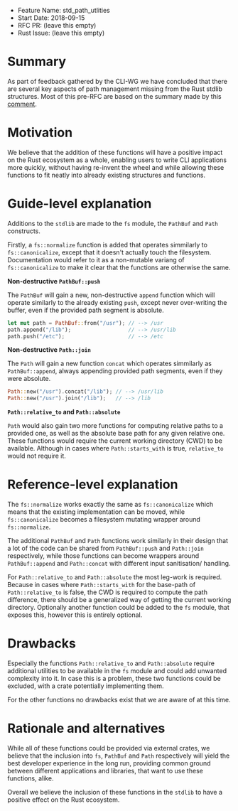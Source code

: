 - Feature Name: std_path_utlities
- Start Date: 2018-09-15
- RFC PR: (leave this empty)
- Rust Issue: (leave this empty)

# Summary

As part of feedback gathered by the CLI-WG we have concluded that there are several key aspects of path management missing from the Rust stdlib structures. Most of this pre-RFC are based on the summary made by this [comment].

[comment]: https://github.com/rust-lang-nursery/cli-wg/issues/10#issuecomment-407809608

# Motivation

We believe that the addition of these functions will have a positive impact on the Rust ecosystem as a whole, enabling users to write CLI applications more quickly, without having re-invent the wheel and while allowing these functions to fit neatly into already existing structures and functions.

# Guide-level explanation

Additions to the `stdlib` are made to the `fs` module, the `PathBuf` and `Path` constructs.

Firstly, a `fs::normalize` function is added that operates simmilarly to `fs::canonicalize`, except that it doesn't actually touch the filesystem. Documentation would refer to it as a non-mutable variang of `fs::canonicalize` to make it clear that the functions are otherwise the same.

**Non-destructive `PathBuf::push`**

The `PathBuf` will gain a new, non-destructive `append` function which will operate similarly to the already existing `push`, except never over-writing the buffer, even if the provided path segment is absolute.

```rust
let mut path = PathBuf::from("/usr"); // --> /usr
path.append("/lib");                  // --> /usr/lib
path.push("/etc");                    // --> /etc
```

**Non-destructive `Path::join`**

The `Path` will gain a new function `concat` which operates simmilarly as `PathBuf::append`, always appending provided path segments, even if they were absolute.

```rust
Path::new("/usr").concat("/lib"); // --> /usr/lib
Path::new("/usr").join("/lib");   // --> /lib
```

**`Path::relative_to` and `Path::absolute`**

`Path` would also gain two more functions for computing relative paths to a provided one, as well as the absolute base path for any given relative one. These functions would require the current working directory (CWD) to be available. Although in cases where `Path::starts_with` is true, `relative_to` would not require it.

# Reference-level explanation

The `fs::normalize` works exactly the same as `fs::canonicalize` which means that the existing implementation can be moved, while `fs::canonicalize` becomes a filesystem mutating wrapper around `fs::normalize`.

The additional `PathBuf` and `Path` functions work similarly in their design that a lot of the code can be shared from `PathBuf::push` and `Path::join` respectively, while those functions can become wrappers around `PathBuf::append` and `Path::concat` with different input sanitisation/ handling.

For `Path::relative_to` and `Path::absolute` the most leg-work is required. Because in cases where `Path::starts_with` for the base-path of `Path::relative_to` is false, the CWD is required to compute the path difference, there should be a generalized way of getting the current working directory. Optionally another function could be added to the `fs` module, that exposes this, however this is entirely optional.

# Drawbacks

Especially the functions `Path::relative_to` and `Path::absolute` require additional utilities to be available in the `fs` module and could add unwanted complexity into it. In case this is a problem, these two functions could be excluded, with a crate potentially implementing them.

For the other functions no drawbacks exist that we are aware of at this time.

# Rationale and alternatives

While all of these functions could be provided via external crates, we believe that the inclusion into `fs`, `PathBuf` and `Path` respectively will yield the best developer experience in the long run, providing common ground between different applications and libraries, that want to use these functions, alike.

Overall we believe the inclusion of these functions in the `stdlib` to have a positive effect on the Rust ecosystem.

